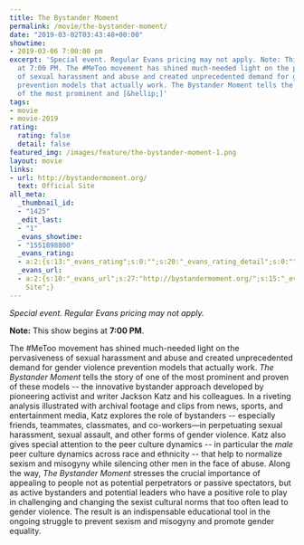 ```yaml
---
title: The Bystander Moment
permalink: /movie/the-bystander-moment/
date: "2019-03-02T03:43:48+00:00"
showtime:
- 2019-03-06 7:00:00 pm
excerpt: 'Special event. Regular Evans pricing may not apply. Note: This show begins
  at 7:00 PM. The #MeToo movement has shined much-needed light on the pervasiveness
  of sexual harassment and abuse and created unprecedented demand for gender violence
  prevention models that actually work. The Bystander Moment tells the story of one
  of the most prominent and [&hellip;]'
tags:
- movie
- movie-2019
rating:
  rating: false
  detail: false
featured_img: /images/feature/the-bystander-moment-1.png
layout: movie
links:
- url: http://bystandermoment.org/
  text: Official Site
all_meta:
  _thumbnail_id:
  - "1425"
  _edit_last:
  - "1"
  _evans_showtime:
  - "1551898800"
  _evans_rating:
  - a:2:{s:13:"_evans_rating";s:0:"";s:20:"_evans_rating_detail";s:0:"";}
  _evans_url:
  - a:2:{s:10:"_evans_url";s:27:"http://bystandermoment.org/";s:15:"_evans_url_name";s:13:"Official
    Site";}
---
```


*Special event. Regular Evans pricing may not apply.*

**Note:** This show begins at **7:00 PM**.

The #MeToo movement has shined much-needed light on the pervasiveness of sexual harassment and abuse and created unprecedented demand for gender violence prevention models that actually work. *The Bystander Moment* tells the story of one of the most prominent and proven of these models -- the innovative bystander approach developed by pioneering activist and writer Jackson Katz and his colleagues. In a riveting analysis illustrated with archival footage and clips from news, sports, and entertainment media, Katz explores the role of bystanders -- especially friends, teammates, classmates, and co-workers—in perpetuating sexual harassment, sexual assault, and other forms of gender violence. Katz also gives special attention to the peer culture dynamics -- in particular the *male* peer culture dynamics across race and ethnicity -- that help to normalize sexism and misogyny while silencing other men in the face of abuse. Along the way, *The Bystander Moment* stresses the crucial importance of appealing to people not as potential perpetrators or passive spectators, but as active bystanders and potential leaders who have a positive role to play in challenging and changing the sexist cultural norms that too often lead to gender violence. The result is an indispensable educational tool in the ongoing struggle to prevent sexism and misogyny and promote gender equality.